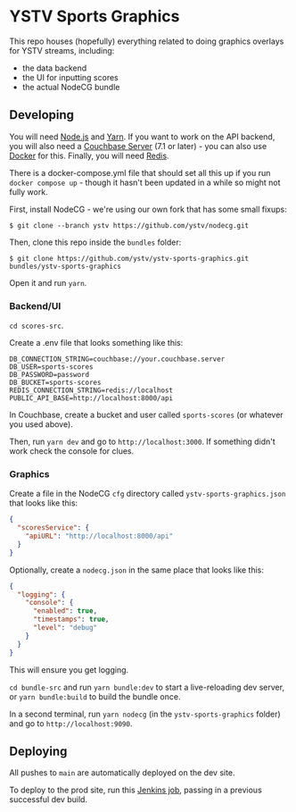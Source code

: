 # YSTV Sports Graphics

This repo houses (hopefully) everything related to doing graphics overlays for YSTV streams, including:

- the data backend
- the UI for inputting scores
- the actual NodeCG bundle

## Developing

You will need [Node.js](https://nodejs.org/en/) and [Yarn](https://yarnpkg.com/getting-started/install). If you want to work on the API backend, you will also need a [Couchbase Server](https://docs.couchbase.com/server/current/install/install-intro.html) (7.1 or later) - you can also use [Docker](https://docs.couchbase.com/server/current/install/getting-started-docker.html) for this. Finally, you will need [Redis](https://redis.io/docs/getting-started/).

There is a docker-compose.yml file that should set all this up if you run `docker compose up` - though it hasn't been updated in a while so might not fully work.

First, install NodeCG - we're using our own fork that has some small fixups:

```shell
$ git clone --branch ystv https://github.com/ystv/nodecg.git
```

Then, clone this repo inside the `bundles` folder:

```shell
$ git clone https://github.com/ystv/ystv-sports-graphics.git bundles/ystv-sports-graphics
```

Open it and run `yarn`.

### Backend/UI

`cd scores-src`.

Create a .env file that looks something like this:

```
DB_CONNECTION_STRING=couchbase://your.couchbase.server
DB_USER=sports-scores
DB_PASSWORD=password
DB_BUCKET=sports-scores
REDIS_CONNECTION_STRING=redis://localhost
PUBLIC_API_BASE=http://localhost:8000/api
```

In Couchbase, create a bucket and user called `sports-scores` (or whatever you used above).

Then, run `yarn dev` and go to `http://localhost:3000`. If something didn't work check the console for clues.

### Graphics

Create a file in the NodeCG `cfg` directory called `ystv-sports-graphics.json` that looks like this:

```json
{
  "scoresService": {
    "apiURL": "http://localhost:8000/api"
  }
}
```

Optionally, create a `nodecg.json` in the same place that looks like this:

```json
{
  "logging": {
    "console": {
      "enabled": true,
      "timestamps": true,
      "level": "debug"
    }
  }
}
```

This will ensure you get logging.

`cd bundle-src` and run `yarn bundle:dev` to start a live-reloading dev server, or `yarn bundle:build` to build the bundle once.

In a second terminal, run `yarn nodecg` (in the `ystv-sports-graphics` folder) and go to `http://localhost:9090`.

## Deploying

All pushes to `main` are automatically deployed on the dev site.

To deploy to the prod site, run this [Jenkins job](https://ci.ystv.co.uk/job/Sports%20Scores%20-%20Promote%20to%20Production/), passing in a previous successful dev build.
